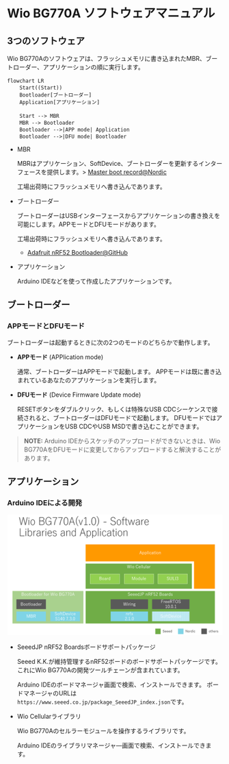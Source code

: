 # Wio BG770A ソフトウェアマニュアル

## 3つのソフトウェア

Wio BG770Aのソフトウェアは、フラッシュメモリに書き込まれたMBR、ブートローダー、アプリケーションの順に実行します。

```mermaid
flowchart LR
    Start((Start))
    Bootloader[ブートローダー]
    Application[アプリケーション]

    Start --> MBR
    MBR --> Bootloader
    Bootloader -->|APP mode| Application
    Bootloader -->|DFU mode| Bootloader
```

* MBR

    MBRはアプリケーション、SoftDevice、ブートローダーを更新するインターフェースを提供します。> [Master boot record@Nordic](https://docs.nordicsemi.com/bundle/sds_s140/page/SDS/s1xx/mbr_bootloader/mbr.html)

    工場出荷時にフラッシュメモリへ書き込んであります。

* ブートローダー

    ブートローダーはUSBインターフェースからアプリケーションの書き換えを可能にします。APPモードとDFUモードがあります。

    工場出荷時にフラッシュメモリへ書き込んであります。

    * [Adafruit nRF52 Bootloader@GitHub](https://github.com/SeeedJP/Adafruit_nRF52_Bootloader)

* アプリケーション

    Arduino IDEなどを使って作成したアプリケーションです。

## ブートローダー

### APPモードとDFUモード

ブートローダーは起動するときに次の2つのモードのどちらかで動作します。

* **APPモード** (APPlication mode)

    通常、ブートローダーはAPPモードで起動します。
    APPモードは既に書き込まれているあなたのアプリケーションを実行します。

* **DFUモード** (Device Firmware Update mode)

    RESETボタンをダブルクリック、もしくは特殊なUSB CDCシーケンスで接続されると、ブートローダーはDFUモードで起動します。
    DFUモードではアプリケーションをUSB CDCやUSB MSDで書き込むことができます。

> **NOTE:** Arduino IDEからスケッチのアップロードができないときは、Wio BG770AをDFUモードに変更してからアップロードすると解決することがあります。

## アプリケーション

### Arduino IDEによる開発

<img src="media/25.png" width="600">

* SeeedJP nRF52 Boardsボードサポートパッケージ

    Seeed K.K.が維持管理するnRF52ボードのボードサポートパッケージです。
    これにWio BG770Aの開発ツールチェーンが含まれています。

    Arduino IDEのボードマネージャ画面で検索、インストールできます。
    ボードマネージャのURLは`https://www.seeed.co.jp/package_SeeedJP_index.json`です。

* Wio Cellularライブラリ

    Wio BG770Aのセルラーモジュールを操作するライブラリです。

    Arduino IDEのライブラリマネージャ―画面で検索、インストールできます。
